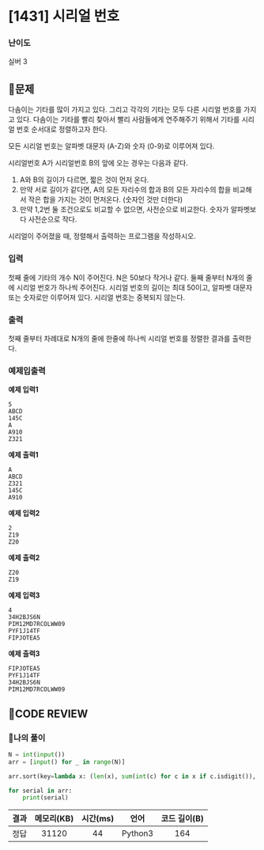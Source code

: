 # [1431] 시리얼 번호

### **난이도**
실버 3
## **📝문제**
다솜이는 기타를 많이 가지고 있다. 그리고 각각의 기타는 모두 다른 시리얼 번호를 가지고 있다. 다솜이는 기타를 빨리 찾아서 빨리 사람들에게 연주해주기 위해서 기타를 시리얼 번호 순서대로 정렬하고자 한다.

모든 시리얼 번호는 알파벳 대문자 (A-Z)와 숫자 (0-9)로 이루어져 있다.

시리얼번호 A가 시리얼번호 B의 앞에 오는 경우는 다음과 같다.

1. A와 B의 길이가 다르면, 짧은 것이 먼저 온다.
2. 만약 서로 길이가 같다면, A의 모든 자리수의 합과 B의 모든 자리수의 합을 비교해서 작은 합을 가지는 것이 먼저온다. (숫자인 것만 더한다)
3. 만약 1,2번 둘 조건으로도 비교할 수 없으면, 사전순으로 비교한다. 숫자가 알파벳보다 사전순으로 작다.

시리얼이 주어졌을 때, 정렬해서 출력하는 프로그램을 작성하시오.
### **입력**
첫째 줄에 기타의 개수 N이 주어진다. N은 50보다 작거나 같다. 둘째 줄부터 N개의 줄에 시리얼 번호가 하나씩 주어진다. 시리얼 번호의 길이는 최대 50이고, 알파벳 대문자 또는 숫자로만 이루어져 있다. 시리얼 번호는 중복되지 않는다.
### **출력**
첫째 줄부터 차례대로 N개의 줄에 한줄에 하나씩 시리얼 번호를 정렬한 결과를 출력한다.


### **예제입출력**

**예제 입력1**

```
5
ABCD
145C
A
A910
Z321
```

**예제 출력1**

```
A
ABCD
Z321
145C
A910
```

**예제 입력2**

```
2
Z19
Z20
```

**예제 출력2**

```
Z20
Z19
```

**예제 입력3**

```
4
34H2BJS6N
PIM12MD7RCOLWW09
PYF1J14TF
FIPJOTEA5
```

**예제 출력3**

```
FIPJOTEA5
PYF1J14TF
34H2BJS6N
PIM12MD7RCOLWW09
```

## **🧐CODE REVIEW**

### **🧾나의 풀이**

```python
N = int(input())
arr = [input() for _ in range(N)]

arr.sort(key=lambda x: (len(x), sum(int(c) for c in x if c.isdigit()), x))

for serial in arr:
    print(serial)
```

결과	| 메모리(KB) |	시간(ms) |	언어 |	코드 길이(B)
:----:|:-----:|:-----:|:-----:|:--------:
정답|31120|44|Python3|164